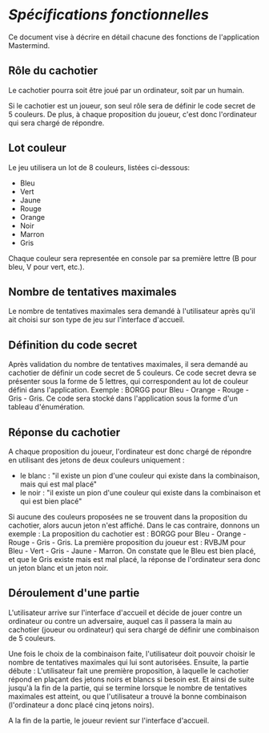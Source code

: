 
# *Spécifications fonctionnelles*

Ce document vise à décrire en détail chacune des fonctions de l'application Mastermind.

## Rôle du cachotier

Le cachotier pourra soit être joué par un ordinateur, soit par un humain.

Si le cachotier est un joueur, son seul rôle sera de définir le code secret de 5 couleurs.
De plus, à chaque proposition du joueur, c'est donc l'ordinateur qui sera chargé de répondre.


## Lot couleur

Le jeu utilisera un lot de 8 couleurs, listées ci-dessous:
* Bleu
* Vert
* Jaune
* Rouge
* Orange
* Noir
* Marron
* Gris

Chaque couleur sera representée en console par sa première lettre (B pour bleu, V pour vert, etc.).

## Nombre de tentatives maximales

Le nombre de tentatives maximales sera demandé à l'utilisateur après qu'il ait choisi sur son type de jeu sur l'interface d'accueil.

## Définition du code secret

Après validation du nombre de tentatives maximales, il sera demandé au cachotier de définir un code secret de 5 couleurs.
Ce code secret devra se présenter sous la forme de 5 lettres, qui correspondent au lot de couleur défini dans l'application.
Exemple : BORGG pour Bleu - Orange - Rouge - Gris - Gris.
Ce code sera stocké dans l'application sous la forme d'un tableau d'énumération.

## Réponse du cachotier

A chaque proposition du joueur, l'ordinateur est donc chargé de répondre en utilisant des jetons de deux couleurs uniquement :
- le blanc : "il existe un pion d'une couleur qui existe dans la combinaison, mais qui est mal placé"
- le noir : "il existe un pion d'une couleur qui existe dans la combinaison et qui est bien placé"

Si aucune des couleurs proposées ne se trouvent dans la proposition du cachotier, alors aucun jeton n'est affiché.
Dans le cas contraire, donnons un exemple :
La proposition du cachotier est : BORGG pour Bleu - Orange - Rouge - Gris - Gris.
La première proposition du joueur est  : RVBJM pour Bleu - Vert - Gris - Jaune - Marron.
On constate que le Bleu est bien placé, et que le Gris existe mais est mal placé, la réponse de l'ordinateur sera donc un jeton blanc et un jeton noir.

## Déroulement d'une partie

L'utilisateur arrive sur l'interface d'accueil et décide de jouer contre un ordinateur ou contre un adversaire, auquel cas il passera la main au cachotier (joueur ou ordinateur) qui sera chargé de définir une combinaison de 5 couleurs.

Une fois le choix de la combinaison faite, l'utilisateur doit pouvoir choisir le nombre de tentatives maximales qui lui sont autorisées. Ensuite, la partie débute :
L'utilisateur fait une première proposition, à laquelle le cachotier répond en plaçant des jetons noirs et blancs si besoin est.
Et ainsi de suite jusqu'à la fin de la partie, qui se termine lorsque le nombre de tentatives maximales est atteint, ou que l'utilisateur a trouvé la bonne combinaison (l'ordinateur a donc placé cinq jetons noirs).

A la fin de la partie, le joueur revient sur l'interface d'accueil.
